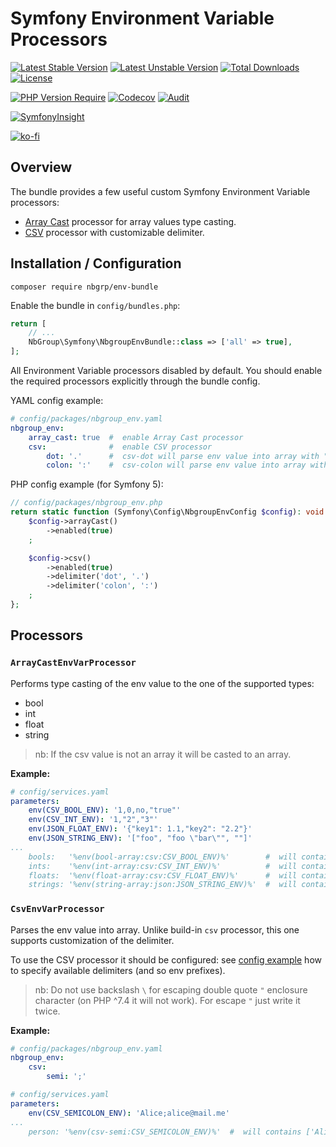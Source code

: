 # Symfony Environment Variable Processors

[![Latest Stable Version](http://poser.pugx.org/nbgrp/env-bundle/v)](https://packagist.org/packages/nbgrp/env-bundle)
[![Latest Unstable Version](http://poser.pugx.org/nbgrp/env-bundle/v/unstable)](https://packagist.org/packages/nbgrp/env-bundle)
[![Total Downloads](https://poser.pugx.org/nbgrp/env-bundle/downloads)](https://packagist.org/packages/nbgrp/env-bundle)
[![License](https://poser.pugx.org/nbgrp/env-bundle/license)](https://packagist.org/packages/nbgrp/env-bundle)

[![PHP Version Require](http://poser.pugx.org/nbgrp/env-bundle/require/php)](https://packagist.org/packages/nbgrp/env-bundle)
[![Codecov](https://codecov.io/gh/nbgrp/env-bundle/branch/1.x/graph/badge.svg?token=3D6RG66XXN)](https://codecov.io/gh/nbgrp/env-bundle)
[![Audit](https://github.com/nbgrp/env-bundle/actions/workflows/audit.yml/badge.svg)](https://github.com/nbgrp/env-bundle/actions/workflows/audit.yml)

[![SymfonyInsight](https://insight.symfony.com/projects/eaacf2fc-2729-4e18-9b1c-f8fbd7827a7a/small.svg)](https://insight.symfony.com/projects/eaacf2fc-2729-4e18-9b1c-f8fbd7827a7a)

[![ko-fi](https://ko-fi.com/img/githubbutton_sm.svg)](https://ko-fi.com/S6S073WSW)

## Overview

The bundle provides a few useful custom Symfony Environment Variable processors:

* [Array Cast](#arraycastenvvarprocessor) processor for array values type casting.
* [CSV](#csvenvvarprocessor) processor with customizable delimiter.

## Installation / Configuration

```
composer require nbgrp/env-bundle
```

Enable the bundle in `config/bundles.php`:

``` php
return [
    // ...
    NbGroup\Symfony\NbgroupEnvBundle::class => ['all' => true],
];
```

All Environment Variable processors disabled by default. You should enable the required processors
explicitly through the bundle config.

YAML config example:

```yaml
# config/packages/nbgroup_env.yaml
nbgroup_env:
    array_cast: true  #  enable Array Cast processor
    csv:              #  enable CSV processor
        dot: '.'      #  csv-dot will parse env value into array with "." as a separator
        colon: ':'    #  csv-colon will parse env value into array with ":" as a separator
```

PHP config example (for Symfony 5):

```php
// config/packages/nbgroup_env.php
return static function (Symfony\Config\NbgroupEnvConfig $config): void {
    $config->arrayCast()
        ->enabled(true)
    ;

    $config->csv()
        ->enabled(true)
        ->delimiter('dot', '.')
        ->delimiter('colon', ':')
    ;
};
```

## Processors

### `ArrayCastEnvVarProcessor`

Performs type casting of the env value to the one of the supported types:

* bool
* int
* float
* string

> nb: If the csv value is not an array it will be casted to an array.

**Example:**

```yaml
# config/services.yaml
parameters:
    env(CSV_BOOL_ENV): '1,0,no,"true"'
    env(CSV_INT_ENV): '1,"2","3"'
    env(JSON_FLOAT_ENV): '{"key1": 1.1,"key2": "2.2"}'
    env(JSON_STRING_ENV): '["foo", "foo \"bar\"", ""]'
...
    bools:   '%env(bool-array:csv:CSV_BOOL_ENV)%'        #  will contains [true, false, false, true]
    ints:    '%env(int-array:csv:CSV_INT_ENV)%'          #  will contains [1, 2, 3]
    floats:  '%env(float-array:csv:CSV_FLOAT_ENV)%'      #  will contains ['key1' => 1.1, 'key2' => 2.2]
    strings: '%env(string-array:json:JSON_STRING_ENV)%'  #  will contains ['foo', 'foo "bar"', '']
```

### `CsvEnvVarProcessor`

Parses the env value into array. Unlike build-in `csv` processor, this one supports customization of
the delimiter.

To use the CSV processor it should be configured: see [config example](#installation--configuration)
how to specify available delimiters (and so env prefixes).

> nb: Do not use backslash ` \ ` for escaping double quote `"` enclosure character (on PHP ^7.4 it will not work).
> For escape `"` just write it twice.

**Example:**

```yaml
# config/packages/nbgroup_env.yaml
nbgroup_env:
    csv:
        semi: ';'

# config/services.yaml
parameters:
    env(CSV_SEMICOLON_ENV): 'Alice;alice@mail.me'
...
    person: '%env(csv-semi:CSV_SEMICOLON_ENV)%'  #  will contains ['Alice', 'alice@mail.me']
```
